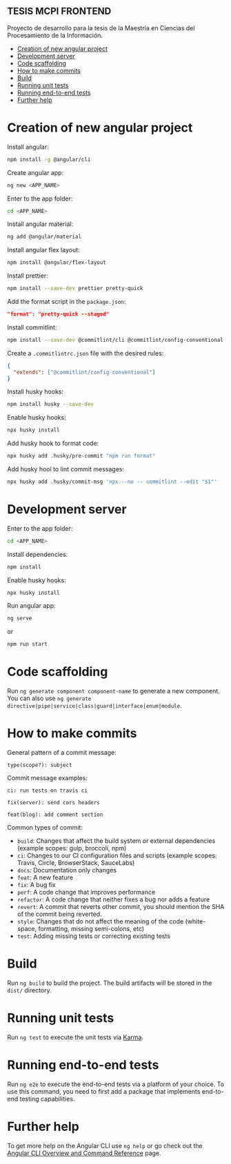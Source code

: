 ## **TESIS MCPI FRONTEND**

Proyecto de desarrollo para la tesis de la Maestría en Ciencias del Procesamiento de la Información.

- [Creation of new angular project](#creation-of-new-angular-project)
- [Development server](#development-server)
- [Code scaffolding](#code-scaffolding)
- [How to make commits](#how-to-make-commits)
- [Build](#build)
- [Running unit tests](#running-unit-tests)
- [Running end-to-end tests](#running-end-to-end-tests)
- [Further help](#further-help)

# Creation of new angular project

Install angular:

```bash
npm install -g @angular/cli
```

Create angular app:

```bash
ng new <APP_NAME>
```

Enter to the app folder:

```bash
cd <APP_NAME>
```

Install angular material:

```bash
ng add @angular/material
```

Install angular flex layout:

```bash
npm install @angular/flex-layout
```

Install prettier:

```bash
npm install --save-dev prettier pretty-quick
```

Add the format script in the `package.json`:

```json
"format": "pretty-quick --staged"
```

Install commitlint:

```bash
npm install --save-dev @commitlint/cli @commitlint/config-conventional
```

Create a `.commitlintrc.json` file with the desired rules:

```json
{
  "extends": ["@commitlint/config-conventional"]
}
```

Install husky hooks:

```bash
npm install husky --save-dev
```

Enable husky hooks:

```bash
npx husky install
```

Add husky hook to format code:

```bash
npx husky add .husky/pre-commit "npm run format"
```

Add husky hool to lint commit messages:

```bash
npx husky add .husky/commit-msg 'npx --no -- commitlint --edit "$1"'
```

# Development server

Enter to the app folder:

```bash
cd <APP_NAME>
```

Install dependencies:

```bash
npm install
```

Enable husky hooks:

```bash
npx husky install
```

Run angular app:

```bash
ng serve
```

or

```bash
npm run start
```

# Code scaffolding

Run `ng generate component component-name` to generate a new component. You can also use `ng generate directive|pipe|service|class|guard|interface|enum|module`.

# How to make commits

General pattern of a commit message:

```
type(scope?): subject
```

Commit message examples:

```
ci: run tests on travis ci
```

```
fix(server): send cors headers
```

```
feat(blog): add comment section
```

Common types of commit:

- `build`: Changes that affect the build system or external dependencies (example scopes: gulp, broccoli, npm)
- `ci`: Changes to our CI configuration files and scripts (example scopes: Travis, Circle, BrowserStack, SauceLabs)
- `docs`: Documentation only changes
- `feat`: A new feature
- `fix`: A bug fix
- `perf`: A code change that improves performance
- `refactor`: A code change that neither fixes a bug nor adds a feature
- `revert`: A commit that reverts other commit, you should mention the SHA of the commit being reverted.
- `style`: Changes that do not affect the meaning of the code (white-space, formatting, missing semi-colons, etc)
- `test`: Adding missing tests or correcting existing tests

# Build

Run `ng build` to build the project. The build artifacts will be stored in the `dist/` directory.

# Running unit tests

Run `ng test` to execute the unit tests via [Karma](https://karma-runner.github.io).

# Running end-to-end tests

Run `ng e2e` to execute the end-to-end tests via a platform of your choice. To use this command, you need to first add a package that implements end-to-end testing capabilities.

# Further help

To get more help on the Angular CLI use `ng help` or go check out the [Angular CLI Overview and Command Reference](https://angular.io/cli) page.
